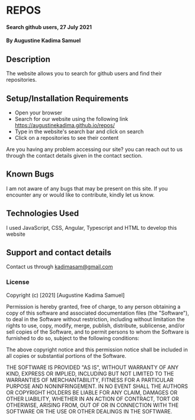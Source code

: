 # REPOS
#### Search github users, 27 July 2021
#### By **Augustine Kadima Samuel**
## Description

The website allows you to search for github users and find their repositories.
## Setup/Installation Requirements
* Open your browser
* Search for our website using the following link https://augustinekadima.github.io/repos/
* Type in the website's search bar and click on search
* Click on a repositories to see their content

Are you having any problem accessing our site? you can reach out to us through the contact details given in the contact section.
## Known Bugs
I am not aware of any bugs that may be present on this site. If you encounter any or would like to contribute, kindly let us know.
## Technologies Used
I used JavaScript, CSS, Angular, Typescript and HTML to develop this website
## Support and contact details
Contact us through kadimasam@gmail.com
### License
Copyright (c) [2021] [Augustine Kadima Samuel]

Permission is hereby granted, free of charge, to any person obtaining a copy
of this software and associated documentation files (the "Software"), to deal
in the Software without restriction, including without limitation the rights
to use, copy, modify, merge, publish, distribute, sublicense, and/or sell
copies of the Software, and to permit persons to whom the Software is
furnished to do so, subject to the following conditions:

The above copyright notice and this permission notice shall be included in all
copies or substantial portions of the Software.

THE SOFTWARE IS PROVIDED "AS IS", WITHOUT WARRANTY OF ANY KIND, EXPRESS OR
IMPLIED, INCLUDING BUT NOT LIMITED TO THE WARRANTIES OF MERCHANTABILITY,
FITNESS FOR A PARTICULAR PURPOSE AND NONINFRINGEMENT. IN NO EVENT SHALL THE
AUTHORS OR COPYRIGHT HOLDERS BE LIABLE FOR ANY CLAIM, DAMAGES OR OTHER
LIABILITY, WHETHER IN AN ACTION OF CONTRACT, TORT OR OTHERWISE, ARISING FROM,
OUT OF OR IN CONNECTION WITH THE SOFTWARE OR THE USE OR OTHER DEALINGS IN THE
SOFTWARE.
